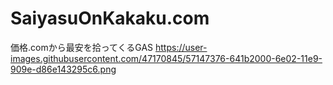 # SaiyasuOnKakaku.com
価格.comから最安を拾ってくるGAS
https://user-images.githubusercontent.com/47170845/57147376-641b2000-6e02-11e9-909e-d86e143295c6.png
